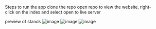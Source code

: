Steps to run the app
clone the repo
open repo
to view the website, right-click on the index and select open to live server

preview of stands
![image](https://github.com/ZJandour/stranky-restaurace/assets/127226529/a49adf7a-48cc-4703-a4ad-304fe53da8ac)
![image](https://github.com/ZJandour/stranky-restaurace/assets/127226529/9b142376-6dfd-4299-a2ea-5b2632adfeff)
![image](https://github.com/ZJandour/stranky-restaurace/assets/127226529/a7068b54-b1c9-418a-a6b9-5a22b54d938d)


